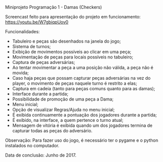 Miniprojeto Programação 1 - Damas (Checkers)

Screencast feito para apresentação do projeto em funcionamento: https://youtu.be/W7gbiqpUov0

Funcionalidades:
- Tabuleiro e peças são desenhados na janela do jogo;
- Sistema de turnos;
- Exibição de movimentos possíveis ao clicar em uma peça;
- Movimentação de peças para locais possíveis no tabuleiro;
- Captura de peças adversárias;
- Ao tentar movimentar a peça a uma posição não válida, a peça não é movida;
- Caso haja peças que possam capturar peças adversárias na vez do player, o movimento de peças naquele turno é restrito a elas;
- Captura em cadeia (tanto para peças comuns quanto para as damas);
- Interface durante a partida;
- Possibilidade de promoção de uma peça a Dama;
- Menu inicial;
- Opção de visualizar Regras/Ajuda no menu inicial;
- É exibida continuamente a pontuação dos jogadores durante a partida;
- É exibido, na interface, a quem pertence o turno atual;
- Mensagem de vitória é exibida quando um dos jogadores termina de capturar todas as peças do adversário.

Observação: Para fazer uso do jogo, é necessário ter o pygame e o python instalados no computador. 

Data de conclusão: Junho de 2017.
